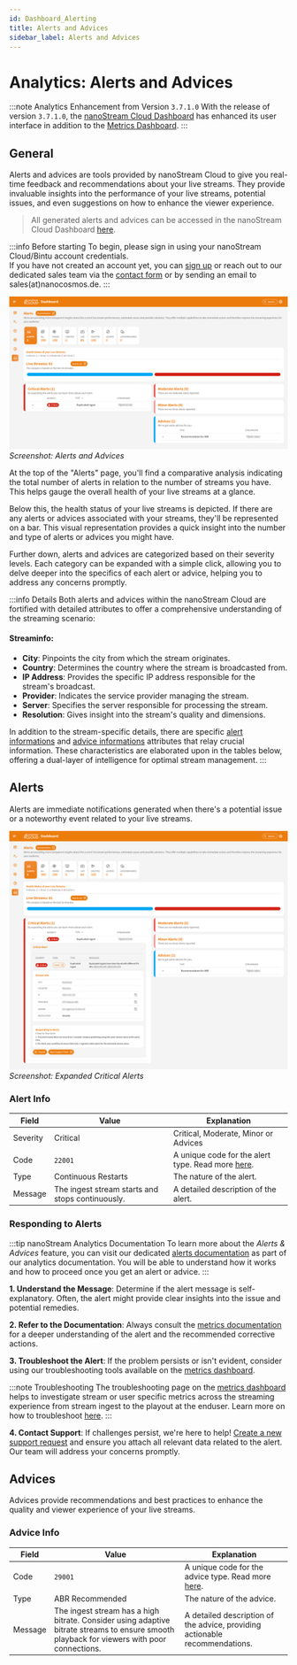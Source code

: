 ```yaml
---
id: Dashboard_Alerting
title: Alerts and Advices
sidebar_label: Alerts and Advices
---
```


# Analytics: Alerts and Advices

:::note Analytics Enhancement from Version `3.7.1.0`
With the release of version `3.7.1.0`, the [nanoStream Cloud Dashboard](https://dashboard.nanostream.cloud/) has enhanced its user interface in addition to the [Metrics Dashboard](https://metrics.nanocosmos.de).
:::

## General

Alerts and advices are tools provided by nanoStream Cloud to give you real-time feedback and recommendations about your live streams. They provide invaluable insights into the performance of your live streams, potential issues, and even suggestions on how to enhance the viewer experience.

> All generated alerts and advices can be accessed in the nanoStream Cloud Dashboard [here](https://dashboard.nanostream.cloud/alerts).

:::info Before starting
To begin, please sign in using your nanoStream Cloud/Bintu account credentials. <br/>
If you have not created an account yet, you can [sign up](https://dashboard.nanostream.cloud/auth?signup) or reach out to our dedicated sales team via the [contact form](https://www.nanocosmos.de/contact) or by sending an email to sales(at)nanocosmos.de.
:::


![Screenshot: Alerts and Advices](../assets/cloud-frontend/cf-alerts-page.png)
*Screenshot: Alerts and Advices*

At the top of the "Alerts" page, you'll find a comparative analysis indicating the total number of alerts in relation to the number of streams you have. This helps gauge the overall health of your live streams at a glance.

Below this, the health status of your live streams is depicted. If there are any alerts or advices associated with your streams, they'll be represented on a bar. This visual representation provides a quick insight into the number and type of alerts or advices you might have.

Further down, alerts and advices are categorized based on their severity levels. Each category can be expanded with a simple click, allowing you to delve deeper into the specifics of each alert or advice, helping you to address any concerns promptly.

:::info Details
Both alerts and advices within the nanoStream Cloud are fortified with detailed attributes to offer a comprehensive understanding of the streaming scenario:

#### Streaminfo:

- **City**: Pinpoints the city from which the stream originates.
- **Country**: Determines the country where the stream is broadcasted from.
- **IP Address**: Provides the specific IP address responsible for the stream's broadcast.
- **Provider**: Indicates the service provider managing the stream.
- **Server**: Specifies the server responsible for processing the stream.
- **Resolution**: Gives insight into the stream's quality and dimensions.

In addition to the stream-specific details, there are specific [alert informations](#alert-info) and [advice informations](#advice-info) attributes that relay crucial information. These characteristics are elaborated upon in the tables below, offering a dual-layer of intelligence for optimal stream management.
:::

## Alerts

Alerts are immediate notifications generated when there's a potential issue or a noteworthy event related to your live streams.


![Screenshot: Expanded Critical Alert](../assets/cloud-frontend/cf-critical-alerts.png)
*Screenshot: Expanded Critical Alerts*


### Alert Info

| Field     | Value    | Explanation |
|-----------|---------------------------|-------------|
| Severity  | <span className="badge badge-criticalAlert">Critical</span> | <span className="badge badge-criticalAlert">Critical</span>, <span className="badge badge-moderateAlert">Moderate</span>, <span className="badge badge-minorAlert">Minor</span> or <span className="badge badge-adviceAlert">Advices</span> |
| Code      | `22001`                      | A unique code for the alert type. Read more [here](../cloud/stream-alerting.md#alert-codes).|
| Type      | Continuous Restarts       | The nature of the alert.|
| Message   | The ingest stream starts and stops continuously. | A detailed description of the alert.|

### Responding to Alerts

:::tip nanoStream Analytics Documentation
To learn more about the *Alerts & Advices* feature, you can visit our dedicated [alerts documentation](../cloud/alerting) as part of our analytics documentation. You will be able to understand how it works and how to proceed once you get an alert or advice.
:::

**1. Understand the Message**:
Determine if the alert message is self-explanatory. Often, the alert might provide clear insights into the issue and potential remedies.

**2. Refer to the Documentation**:
Always consult the [metrics documentation](../cloud/stream-alerting#steps-to-solve-alerted-issues) for a deeper understanding of the alert and the recommended corrective actions.

**3. Troubleshoot the Alert**:
If the problem persists or isn't evident, consider using our troubleshooting tools available on the [metrics dashboard](https://metrics.nanocosmos.de/). 

:::note Troubleshooting
The troubleshooting page on the [metrics dashboard](https://metrics.nanocosmos.de/) helps to investigate stream or user specific metrics across the streaming experience from stream ingest to the playout at the enduser.
Learn more on how to troubleshoot [here](../cloud/troubleshooting).
:::

**4. Contact Support**:
If challenges persist, we're here to help! [Create a new support request](https://www.nanocosmos.de/support) and ensure you attach all relevant data related to the alert. Our team will address your concerns promptly.

## Advices

Advices provide recommendations and best practices to enhance the quality and viewer experience of your live streams.

### Advice Info

| Field     | Value                                                              | Explanation |
|-----------|--------------------------------------------------------------------|-------------|
| Code      | `29001`                                                           | A unique code for the advice type. Read more [here](../cloud/stream-alerting.md#advices).|
| Type      | ABR Recommended                                                    | The nature of the advice. |
| Message   | The ingest stream has a high bitrate. Consider using adaptive bitrate streams to ensure smooth playback for viewers with poor connections. | A detailed description of the advice, providing actionable recommendations. |
